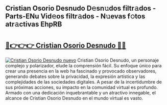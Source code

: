 ## Cristian Osorio Desnudo D𝚎sn𝚞dos filtr𝚊dos - Parts-ENu Vid𝚎os filtr𝚊dos - N𝚞evas f𝚘tos atr𝚊ctivas EhpRB

# <h2><a href="http://mb7s5l.tromn.icu/?c=Cristian+Osorio+Desnudo">🔗👉👉👉 Cristian Osorio Desnudo 🔗🔗</a></h2>

[![Cristian Osorio Desnudo nuevo](https://i.imgur.com/pEAQMta.gif)](http://mb7s5l.tromn.icu/?c=Cristian+Osorio+Desnudo)
Cristian Osorio Desnudo, un personaje complejo y polarizador, elude la comprensión fácil. Su enfoque único para crear una presencia en la web ha fascinado y provocado observadores, generando debates sobre la privacidad, la expresión artística y las complejidades de las sociedades digitales. A pesar de la incertidumbre de sus próximas acciones, su impacto en la comunidad virtual es profundo. Armado con una dedicación inquebrantable y un atractivo innegable, el alcance de Cristian Osorio Desnudo en el mundo virtual es vasto.
